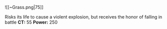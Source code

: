 
![[~Grass.png|75]]

Risks its life to cause a violent explosion, but receives the honor of falling in battle
**CT:** 55
**Power:** 250